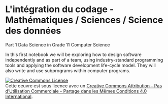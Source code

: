 # L'intégration du codage - Mathématiques / Sciences / Science des données

Part 1 Data Science in Grade 11 Computer Science

In this first notebook we will be exploring how to design software independently and as part of a team, using industry-standard programming tools and applying the software development life-cycle model. They will also write and use subprograms within computer programs.

<a rel="license" href="http://creativecommons.org/licenses/by-nc-sa/4.0/"><img alt="Creative Commons License" style="border-width:0" src="https://i.creativecommons.org/l/by-nc-sa/4.0/88x31.png" /></a><br />Cette oeuvre est sous licence avec un <a rel="license" href="http://creativecommons.org/licenses/by-nc-sa/4.0/deed.fr">Creative Commons Attribution - Pas d’Utilisation Commerciale - Partage dans les Mêmes Conditions 4.0 International</a>.
